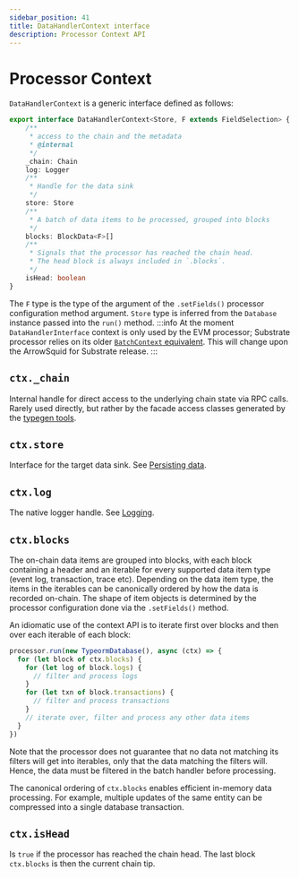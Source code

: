 ```yaml
---
sidebar_position: 41
title: DataHandlerContext interface
description: Processor Context API 
---
```


# Processor Context

`DataHandlerContext` is a generic interface defined as follows: 
```ts
export interface DataHandlerContext<Store, F extends FieldSelection> {
    /**
     * access to the chain and the metadata
     * @internal
     */
    _chain: Chain
    log: Logger
    /**
     * Handle for the data sink
     */
    store: Store
    /**
     * A batch of data items to be processed, grouped into blocks
     */
    blocks: BlockData<F>[]
    /**
     * Signals that the processor has reached the chain head.
     * The head block is always included in `.blocks`.
     */
    isHead: boolean
}
```

The `F` type is the type of the argument of the `.setFields()` processor configuration method argument. `Store` type is inferred from the `Database` instance passed into the `run()` method.
:::info
At the moment `DataHandlerInterface` context is only used by the EVM processor; Substrate processor relies on its older [`BatchContext` equivalent](/firesquid/basics/processor-context). This will change upon the ArrowSquid for Substrate release.
:::

[//]: # (!!!! Remove the notice once ArrowSquid for Substrate is released)

## `ctx._chain`

Internal handle for direct access to the underlying chain state via RPC calls. Rarely used directly, but rather by the facade access classes generated by the [typegen tools](/glossary/#typegen).

## `ctx.store`

Interface for the target data sink. See [Persisting data](/basics/store).

## `ctx.log` 

The native logger handle. See [Logging](/basics/logging).

## `ctx.blocks`

The on-chain data items are grouped into blocks, with each block containing a header and an iterable for every supported data item type (event log, transaction, trace etc). Depending on the data item type, the items in the iterables can be canonically ordered by how the data is recorded on-chain. The shape of item objects is determined by the processor configuration done via the `.setFields()` method.

An idiomatic use of the context API is to iterate first over blocks and then over each iterable of each block:

```ts
processor.run(new TypeormDatabase(), async (ctx) => {
  for (let block of ctx.blocks) {
    for (let log of block.logs) {
      // filter and process logs
    }
    for (let txn of block.transactions) {
      // filter and process transactions
    }
    // iterate over, filter and process any other data items
  }
})
```
Note that the processor does not guarantee that no data not matching its filters will get into iterables, only that the data matching the filters will. Hence, the data must be filtered in the batch handler before processing.

The canonical ordering of `ctx.blocks` enables efficient in-memory data processing. For example, multiple updates of the same entity can be compressed into a single database transaction.

## `ctx.isHead`

Is `true` if the processor has reached the chain head. The last block `ctx.blocks` is then the current chain tip.
